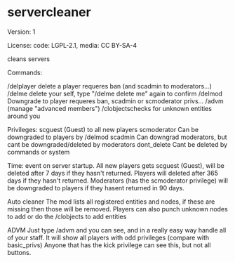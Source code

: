 # servercleaner

Version: 1

License: code: LGPL-2.1, media: CC BY-SA-4


cleans servers

Commands:

/delplayer <name> delete a player requeres ban (and scadmin to moderators...)
/delme delete your self, type "/delme delete me" again to confirm
/delmod<name> Downgrade <name> to player requeres ban, scadmin or scmoderator privs...
/advm (manage "advanced members")
/clobjectschecks for unknown entities around you

Privileges:
scguest (Guest) to all new players
scmoderator Can be downgraded to players by /delmod
scadmin Can downgrad moderators, but cant be downgraded/deleted by moderators
dont_delete Cant be deleted by commands or system

Time: event on server startup.
All new players gets scguest (Guest), will be deleted after 7 days if they hasn't returned.
Players will deleted after 365 days if they hasn't returned.
Moderators (has the scmoderator privilege) will be downgraded to players if they hasent returned in 90 days.

Auto cleaner
The mod lists all registered entities and nodes, if these are missing then those will be removed.
Players can also punch unknown nodes to add or do the /clobjects to add entities

ADVM
Just type /advm and you can see, and in a really easy way handle all of your staff.
It will show all players with odd privileges (compare with basic_privs)
Anyone that has the kick privilege can see this, but not all buttons.
